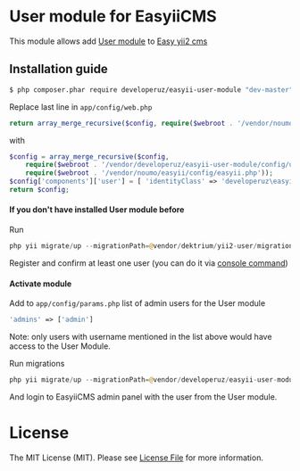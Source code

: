 User module for EasyiiCMS
=========================

This module allows add [User module](http://github.com/dektrium/yii2-user) to [Easy yii2 cms](http://github.com/noumo/easyii) 

## Installation guide
```bash
$ php composer.phar require developeruz/easyii-user-module "dev-master"
```

Replace last line in `app/config/web.php`
```php
return array_merge_recursive($config, require($webroot . '/vendor/noumo/easyii/config/easyii.php'));
```
with 
```php
$config = array_merge_recursive($config,
    require($webroot . '/vendor/developeruz/easyii-user-module/config/user_module_config.php'),
    require($webroot . '/vendor/noumo/easyii/config/easyii.php'));
$config['components']['user'] = [ 'identityClass' => 'developeruz\easyii_user\models\User' ];
return $config;
```

#### If you don't have installed User module before
Run 
```php 
php yii migrate/up --migrationPath=@vendor/dektrium/yii2-user/migrations
```

Register and confirm at least one user (you can do it via [console command](https://github.com/dektrium/yii2-user/blob/master/docs/console.md)) 

#### Activate module 
Add to `app/config/params.php` list of admin users for the User module 
```php 
'admins' => ['admin']
 ```
Note: only users with username mentioned in the list above would have access to the User Module.

Run migrations
```php 
php yii migrate/up --migrationPath=@vendor/developeruz/easyii-user-module/migrations
```

And login to EasyiiCMS admin panel with the user from the User module.

License
=======

The MIT License (MIT). Please see [License File](LICENSE.md) for more information.
